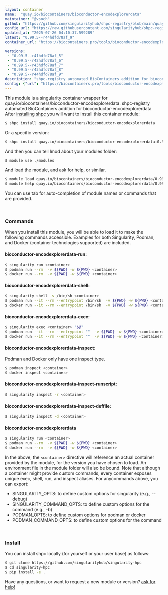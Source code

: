 ```yaml
---
layout: container
name:  "quay.io/biocontainers/bioconductor-encodexplorerdata"
maintainer: "@vsoch"
github: "https://github.com/singularityhub/shpc-registry/blob/main/quay.io/biocontainers/bioconductor-encodexplorerdata/container.yaml"
config_url: "https://raw.githubusercontent.com/singularityhub/shpc-registry/main/quay.io/biocontainers/bioconductor-encodexplorerdata/container.yaml"
updated_at: "2025-07-26 04:10:37.599289"
latest: "0.99.5--r44hdfd78af_9"
container_url: "https://biocontainers.pro/tools/bioconductor-encodexplorerdata"

versions:
 - "0.99.5--r41hdfd78af_5"
 - "0.99.5--r42hdfd78af_6"
 - "0.99.5--r43hdfd78af_7"
 - "0.99.5--r43hdfd78af_8"
 - "0.99.5--r44hdfd78af_9"
description: "shpc-registry automated BioContainers addition for bioconductor-encodexplorerdata"
config: {"url": "https://biocontainers.pro/tools/bioconductor-encodexplorerdata", "maintainer": "@vsoch", "description": "shpc-registry automated BioContainers addition for bioconductor-encodexplorerdata", "latest": {"0.99.5--r44hdfd78af_9": "sha256:51445744302950ec7f52171a6b3728f94319ff7311a202a0a0f7087abf2d9a9a"}, "tags": {"0.99.5--r41hdfd78af_5": "sha256:4474650f03b23a056f473ea7078f5150ee687527468d4a8588a376d230172c7c", "0.99.5--r42hdfd78af_6": "sha256:947c0aa3ea53f592371a01ee83c711e32b77e4c1fbce397b9c2ce49d688a707e", "0.99.5--r43hdfd78af_7": "sha256:31e430920bd86557ed8cee3d786a49d28431174695f33052d307a39ded7d2b41", "0.99.5--r43hdfd78af_8": "sha256:beb16303cf682fa8027a12ef992c73148ca43f7dc6831db864be905778d03f48", "0.99.5--r44hdfd78af_9": "sha256:51445744302950ec7f52171a6b3728f94319ff7311a202a0a0f7087abf2d9a9a"}, "docker": "quay.io/biocontainers/bioconductor-encodexplorerdata"}
---
```


This module is a singularity container wrapper for quay.io/biocontainers/bioconductor-encodexplorerdata.
shpc-registry automated BioContainers addition for bioconductor-encodexplorerdata
After [installing shpc](#install) you will want to install this container module:


```bash
$ shpc install quay.io/biocontainers/bioconductor-encodexplorerdata
```

Or a specific version:

```bash
$ shpc install quay.io/biocontainers/bioconductor-encodexplorerdata:0.99.5--r44hdfd78af_9
```

And then you can tell lmod about your modules folder:

```bash
$ module use ./modules
```

And load the module, and ask for help, or similar.

```bash
$ module load quay.io/biocontainers/bioconductor-encodexplorerdata/0.99.5--r44hdfd78af_9
$ module help quay.io/biocontainers/bioconductor-encodexplorerdata/0.99.5--r44hdfd78af_9
```

You can use tab for auto-completion of module names or commands that are provided.

<br>

### Commands

When you install this module, you will be able to load it to make the following commands accessible.
Examples for both Singularity, Podman, and Docker (container technologies supported) are included.

#### bioconductor-encodexplorerdata-run:

```bash
$ singularity run <container>
$ podman run --rm  -v ${PWD} -w ${PWD} <container>
$ docker run --rm  -v ${PWD} -w ${PWD} <container>
```

#### bioconductor-encodexplorerdata-shell:

```bash
$ singularity shell -s /bin/sh <container>
$ podman run --it --rm --entrypoint /bin/sh  -v ${PWD} -w ${PWD} <container>
$ docker run --it --rm --entrypoint /bin/sh  -v ${PWD} -w ${PWD} <container>
```

#### bioconductor-encodexplorerdata-exec:

```bash
$ singularity exec <container> "$@"
$ podman run --it --rm --entrypoint ""  -v ${PWD} -w ${PWD} <container> "$@"
$ docker run --it --rm --entrypoint ""  -v ${PWD} -w ${PWD} <container> "$@"
```

#### bioconductor-encodexplorerdata-inspect:

Podman and Docker only have one inspect type.

```bash
$ podman inspect <container>
$ docker inspect <container>
```

#### bioconductor-encodexplorerdata-inspect-runscript:

```bash
$ singularity inspect -r <container>
```

#### bioconductor-encodexplorerdata-inspect-deffile:

```bash
$ singularity inspect -d <container>
```



#### bioconductor-encodexplorerdata

```bash
$ singularity run <container>
$ podman run --rm  -v ${PWD} -w ${PWD} <container>
$ docker run --rm  -v ${PWD} -w ${PWD} <container>
```


In the above, the `<container>` directive will reference an actual container provided
by the module, for the version you have chosen to load. An environment file in the
module folder will also be bound. Note that although a container
might provide custom commands, every container exposes unique exec, shell, run, and
inspect aliases. For anycommands above, you can export:

 - SINGULARITY_OPTS: to define custom options for singularity (e.g., --debug)
 - SINGULARITY_COMMAND_OPTS: to define custom options for the command (e.g., -b)
 - PODMAN_OPTS: to define custom options for podman or docker
 - PODMAN_COMMAND_OPTS: to define custom options for the command

<br>

### Install

You can install shpc locally (for yourself or your user base) as follows:

```bash
$ git clone https://github.com/singularityhub/singularity-hpc
$ cd singularity-hpc
$ pip install -e .
```

Have any questions, or want to request a new module or version? [ask for help!](https://github.com/singularityhub/singularity-hpc/issues)